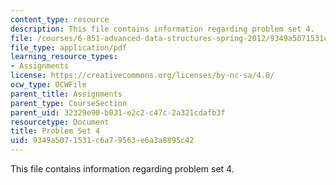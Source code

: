 ```yaml
---
content_type: resource
description: This file contains information regarding problem set 4.
file: /courses/6-851-advanced-data-structures-spring-2012/9349a5071531c6a79563e6a3a8895c42_MIT6_851S12_ps4.pdf
file_type: application/pdf
learning_resource_types:
- Assignments
license: https://creativecommons.org/licenses/by-nc-sa/4.0/
ocw_type: OCWFile
parent_title: Assignments
parent_type: CourseSection
parent_uid: 32329e90-b031-e2c2-c47c-2a321cdafb3f
resourcetype: Document
title: Problem Set 4
uid: 9349a507-1531-c6a7-9563-e6a3a8895c42
---
```

This file contains information regarding problem set 4.